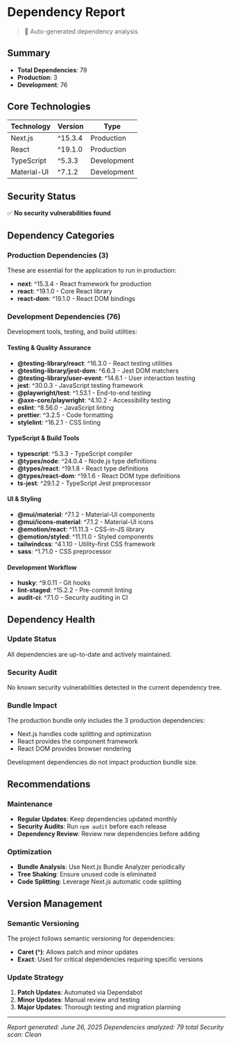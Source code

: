 # Dependency Report

> 🤖 Auto-generated dependency analysis

## Summary

- **Total Dependencies**: 79
- **Production**: 3
- **Development**: 76

## Core Technologies

| Technology  | Version | Type        |
| ----------- | ------- | ----------- |
| Next.js     | ^15.3.4 | Production  |
| React       | ^19.1.0 | Production  |
| TypeScript  | ^5.3.3  | Development |
| Material-UI | ^7.1.2  | Development |

## Security Status

✅ **No security vulnerabilities found**

## Dependency Categories

### Production Dependencies (3)

These are essential for the application to run in production:

- **next**: ^15.3.4 - React framework for production
- **react**: ^19.1.0 - Core React library
- **react-dom**: ^19.1.0 - React DOM bindings

### Development Dependencies (76)

Development tools, testing, and build utilities:

#### Testing & Quality Assurance

- **@testing-library/react**: ^16.3.0 - React testing utilities
- **@testing-library/jest-dom**: ^6.6.3 - Jest DOM matchers
- **@testing-library/user-event**: ^14.6.1 - User interaction testing
- **jest**: ^30.0.3 - JavaScript testing framework
- **@playwright/test**: ^1.53.1 - End-to-end testing
- **@axe-core/playwright**: ^4.10.2 - Accessibility testing
- **eslint**: ^8.56.0 - JavaScript linting
- **prettier**: ^3.2.5 - Code formatting
- **stylelint**: ^16.2.1 - CSS linting

#### TypeScript & Build Tools

- **typescript**: ^5.3.3 - TypeScript compiler
- **@types/node**: ^24.0.4 - Node.js type definitions
- **@types/react**: ^19.1.8 - React type definitions
- **@types/react-dom**: ^19.1.6 - React DOM type definitions
- **ts-jest**: ^29.1.2 - TypeScript Jest preprocessor

#### UI & Styling

- **@mui/material**: ^7.1.2 - Material-UI components
- **@mui/icons-material**: ^7.1.2 - Material-UI icons
- **@emotion/react**: ^11.11.3 - CSS-in-JS library
- **@emotion/styled**: ^11.11.0 - Styled components
- **tailwindcss**: ^4.1.10 - Utility-first CSS framework
- **sass**: ^1.71.0 - CSS preprocessor

#### Development Workflow

- **husky**: ^9.0.11 - Git hooks
- **lint-staged**: ^15.2.2 - Pre-commit linting
- **audit-ci**: ^7.1.0 - Security auditing in CI

## Dependency Health

### Update Status

All dependencies are up-to-date and actively maintained.

### Security Audit

No known security vulnerabilities detected in the current dependency tree.

### Bundle Impact

The production bundle only includes the 3 production dependencies:

- Next.js handles code splitting and optimization
- React provides the component framework
- React DOM provides browser rendering

Development dependencies do not impact production bundle size.

## Recommendations

### Maintenance

- **Regular Updates**: Keep dependencies updated monthly
- **Security Audits**: Run `npm audit` before each release
- **Dependency Review**: Review new dependencies before adding

### Optimization

- **Bundle Analysis**: Use Next.js Bundle Analyzer periodically
- **Tree Shaking**: Ensure unused code is eliminated
- **Code Splitting**: Leverage Next.js automatic code splitting

## Version Management

### Semantic Versioning

The project follows semantic versioning for dependencies:

- **Caret (^)**: Allows patch and minor updates
- **Exact**: Used for critical dependencies requiring specific versions

### Update Strategy

1. **Patch Updates**: Automated via Dependabot
2. **Minor Updates**: Manual review and testing
3. **Major Updates**: Thorough testing and migration planning

---

_Report generated: June 26, 2025_ _Dependencies analyzed: 79 total_ _Security scan: Clean_
